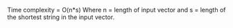 Time complexity = O(n*s)
Where n = length of input vector
and s = length of the shortest string in the input vector.
